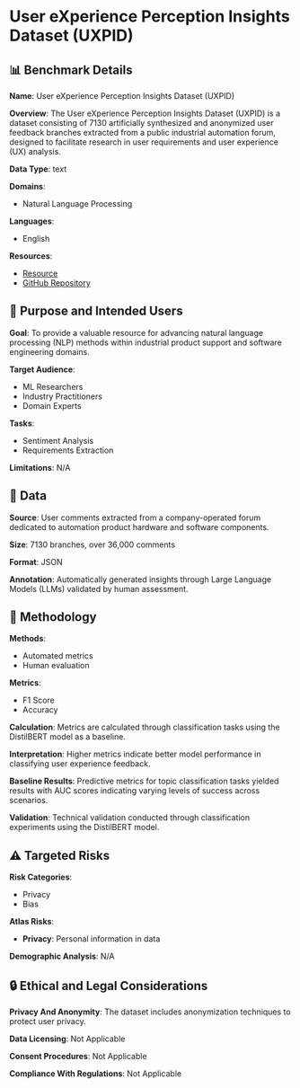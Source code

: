 # User eXperience Perception Insights Dataset (UXPID)

## 📊 Benchmark Details

**Name**: User eXperience Perception Insights Dataset (UXPID)

**Overview**: The User eXperience Perception Insights Dataset (UXPID) is a dataset consisting of 7130 artificially synthesized and anonymized user feedback branches extracted from a public industrial automation forum, designed to facilitate research in user requirements and user experience (UX) analysis.

**Data Type**: text

**Domains**:
- Natural Language Processing

**Languages**:
- English

**Resources**:
- [Resource](https://zenodo.org/records/17091284)
- [GitHub Repository](https://github.com/MikhailKulyabin/UXPID)

## 🎯 Purpose and Intended Users

**Goal**: To provide a valuable resource for advancing natural language processing (NLP) methods within industrial product support and software engineering domains.

**Target Audience**:
- ML Researchers
- Industry Practitioners
- Domain Experts

**Tasks**:
- Sentiment Analysis
- Requirements Extraction

**Limitations**: N/A

## 💾 Data

**Source**: User comments extracted from a company-operated forum dedicated to automation product hardware and software components.

**Size**: 7130 branches, over 36,000 comments

**Format**: JSON

**Annotation**: Automatically generated insights through Large Language Models (LLMs) validated by human assessment.

## 🔬 Methodology

**Methods**:
- Automated metrics
- Human evaluation

**Metrics**:
- F1 Score
- Accuracy

**Calculation**: Metrics are calculated through classification tasks using the DistilBERT model as a baseline.

**Interpretation**: Higher metrics indicate better model performance in classifying user experience feedback.

**Baseline Results**: Predictive metrics for topic classification tasks yielded results with AUC scores indicating varying levels of success across scenarios.

**Validation**: Technical validation conducted through classification experiments using the DistilBERT model.

## ⚠️ Targeted Risks

**Risk Categories**:
- Privacy
- Bias

**Atlas Risks**:
- **Privacy**: Personal information in data

**Demographic Analysis**: N/A

## 🔒 Ethical and Legal Considerations

**Privacy And Anonymity**: The dataset includes anonymization techniques to protect user privacy.

**Data Licensing**: Not Applicable

**Consent Procedures**: Not Applicable

**Compliance With Regulations**: Not Applicable
